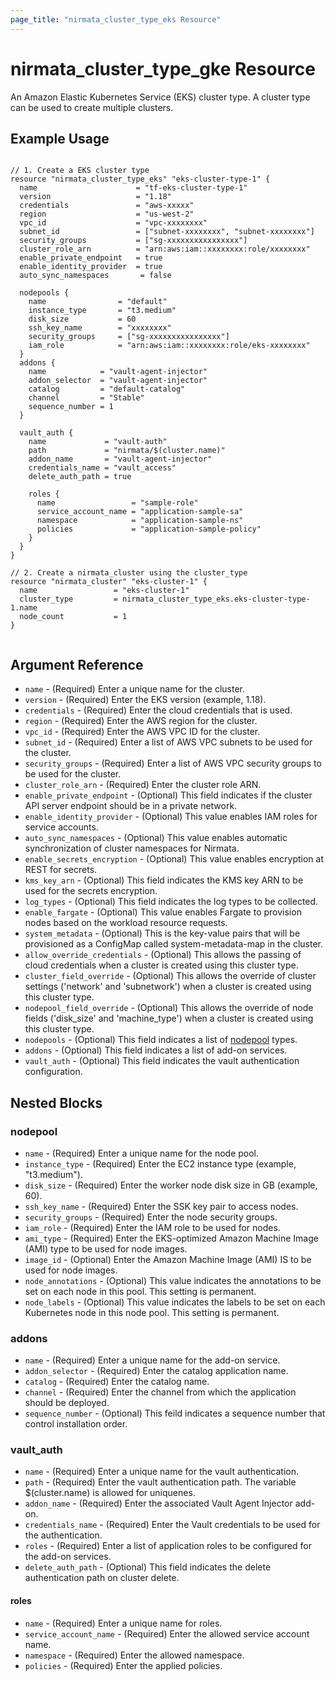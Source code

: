 ```yaml
---
page_title: "nirmata_cluster_type_eks Resource"
---
```


# nirmata_cluster_type_gke Resource

An Amazon Elastic Kubernetes Service (EKS) cluster type. A cluster type can be used to create multiple clusters.

## Example Usage

```hcl

// 1. Create a EKS cluster type
resource "nirmata_cluster_type_eks" "eks-cluster-type-1" {
  name                      = "tf-eks-cluster-type-1"
  version                   = "1.18"
  credentials               = "aws-xxxxx"
  region                    = "us-west-2"
  vpc_id                    = "vpc-xxxxxxxx"
  subnet_id                 = ["subnet-xxxxxxxx", "subnet-xxxxxxxx"]
  security_groups           = ["sg-xxxxxxxxxxxxxxxx"]
  cluster_role_arn          = "arn:aws:iam::xxxxxxxx:role/xxxxxxxx"
  enable_private_endpoint   = true
  enable_identity_provider  = true
  auto_sync_namespaces       = false

  nodepools {
    name                = "default"
    instance_type       = "t3.medium"
    disk_size           = 60
    ssh_key_name        = "xxxxxxxx"
    security_groups     = ["sg-xxxxxxxxxxxxxxxx"]
    iam_role            = "arn:aws:iam::xxxxxxxx:role/eks-xxxxxxxx"
  }
  addons {
    name            = "vault-agent-injector"
    addon_selector  = "vault-agent-injector"
    catalog         = "default-catalog"
    channel         = "Stable"
    sequence_number = 1
  }

  vault_auth {
    name             = "vault-auth"
    path             = "nirmata/$(cluster.name)"
    addon_name       = "vault-agent-injector"
    credentials_name = "vault_access"
    delete_auth_path = true

    roles {
      name                 = "sample-role"
      service_account_name = "application-sample-sa"
      namespace            = "application-sample-ns"
      policies             = "application-sample-policy"
    }
  }
}

// 2. Create a nirmata_cluster using the cluster_type
resource "nirmata_cluster" "eks-cluster-1" {
  name                 = "eks-cluster-1"
  cluster_type         = nirmata_cluster_type_eks.eks-cluster-type-1.name
  node_count           = 1
}


```

## Argument Reference

* `name` - (Required) Enter a unique name for the cluster.
* `version` - (Required) Enter the EKS version (example, 1.18).
* `credentials` - (Required) Enter the cloud credentials that is used.
* `region` - (Required) Enter the AWS region for the cluster.
* `vpc_id` - (Required) Enter the AWS VPC ID for the cluster.
* `subnet_id` - (Required) Enter a list of AWS VPC subnets to be used for the cluster.
* `security_groups` - (Required) Enter a list of AWS VPC security groups to be used for the cluster.
* `cluster_role_arn` - (Required) Enter the cluster role ARN.
* `enable_private_endpoint` - (Optional) This field indicates if the cluster API server endpoint should be in a private network.
* `enable_identity_provider` - (Optional) This value enables IAM roles for service accounts.
* `auto_sync_namespaces` - (Optional) This value enables automatic synchronization of cluster namespaces for Nirmata.
* `enable_secrets_encryption` - (Optional) This value enables encryption at REST for secrets.
* `kms_key_arn` - (Optional) This field indicates the KMS key ARN to be used for the secrets encryption.
* `log_types` - (Optional) This field indicates the log types to be collected.
* `enable_fargate` - (Optional) This value enables Fargate to provision nodes based on the workload resource requests.
* `system_metadata` - (Optional) This is the key-value pairs that will be provisioned as a ConfigMap called system-metadata-map in the cluster.
* `allow_override_credentials` - (Optional) This allows the passing of cloud credentials when a cluster is created using this cluster type.
* `cluster_field_override` - (Optional) This allows the override of cluster settings ('network' and 'subnetwork') when a cluster is created using this cluster type.
* `nodepool_field_override` - (Optional)  This allows the override of node fields ('disk_size' and 'machine_type') when a cluster is created using this cluster type.
* `nodepools` - (Optional) This field indicates a list of [nodepool](#nodepool) types.
* `addons` - (Optional) This field indicates a list of add-on services.
* `vault_auth` - (Optional) This field indicates the vault authentication configuration.

## Nested Blocks

### nodepool

* `name` - (Required) Enter a unique name for the node pool.
* `instance_type` - (Required) Enter the EC2 instance type (example, "t3.medium").
* `disk_size` - (Required) Enter the worker node disk size in GB (example, 60).
* `ssh_key_name` - (Required) Enter the SSK key pair to access nodes.
* `security_groups` - (Required) Enter the node security groups.  
* `iam_role` - (Required) Enter the IAM role to be used for nodes.
* `ami_type` - (Required) Enter the EKS-optimized Amazon Machine Image (AMI) type to be used for node images.
* `image_id` - (Optional) Enter the Amazon Machine Image (AMI) IS to be used for node images.
* `node_annotations` -  (Optional) This value indicates the annotations to be set on each node in this pool. This setting is permanent.
* `node_labels` - (Optional) This value indicates the labels to be set on each Kubernetes node in this node pool. This setting is permanent.

### addons

* `name` - (Required) Enter a unique name for the add-on service.
* `addon_selector` - (Required) Enter the catalog application name.
* `catalog` - (Required) Enter the catalog name.
* `channel` - (Required) Enter the channel from which the application should be deployed.
* `sequence_number` - (Optional) This feild indicates a sequence number that control installation order.

### vault_auth

* `name` - (Required) Enter a unique name for the vault authentication.
* `path` - (Required) Enter the vault authentication path. The variable $(cluster.name) is allowed for uniquenes.
* `addon_name` - (Required) Enter the associated Vault Agent Injector add-on.
* `credentials_name` - (Required) Enter the Vault credentials to be used for the authentication. 
* `roles` - (Required) Enter a list of application roles to be configured for the add-on services.
* `delete_auth_path` - (Optional) This field indicates the delete authentication path on cluster delete.

#### roles

* `name` - (Required) Enter a unique name for roles.
* `service_account_name` - (Required) Enter the allowed service account name.
* `namespace` - (Required) Enter the allowed namespace.
* `policies` - (Required) Enter the applied policies.


